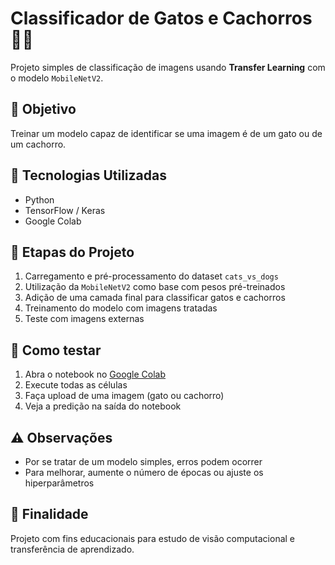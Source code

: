 <h1>Classificador de Gatos e Cachorros 🐶🐱</h1>

<p>Projeto simples de classificação de imagens usando <strong>Transfer Learning</strong> com o modelo <code>MobileNetV2</code>.</p>

<h2>📌 Objetivo</h2>
<p>Treinar um modelo capaz de identificar se uma imagem é de um gato ou de um cachorro.</p>

<h2>🚀 Tecnologias Utilizadas</h2>
<ul>
  <li>Python</li>
  <li>TensorFlow / Keras</li>
  <li>Google Colab</li>
</ul>

<h2>📁 Etapas do Projeto</h2>
<ol>
  <li>Carregamento e pré-processamento do dataset <code>cats_vs_dogs</code></li>
  <li>Utilização da <code>MobileNetV2</code> como base com pesos pré-treinados</li>
  <li>Adição de uma camada final para classificar gatos e cachorros</li>
  <li>Treinamento do modelo com imagens tratadas</li>
  <li>Teste com imagens externas</li>
</ol>

<h2>🧪 Como testar</h2>
<ol>
  <li>Abra o notebook no <a href="https://colab.research.google.com/drive/1Si-dALMS9d7UALJYM96oqsDOAAk2Cqr8?usp=sharing" target="_blank">Google Colab</a></li>
  <li>Execute todas as células</li>
  <li>Faça upload de uma imagem (gato ou cachorro)</li>
  <li>Veja a predição na saída do notebook</li>
</ol>

<h2>⚠️ Observações</h2>
<ul>
  <li>Por se tratar de um modelo simples, erros podem ocorrer</li>
  <li>Para melhorar, aumente o número de épocas ou ajuste os hiperparâmetros</li>
</ul>

<h2>📌 Finalidade</h2>
<p>Projeto com fins educacionais para estudo de visão computacional e transferência de aprendizado.</p>
